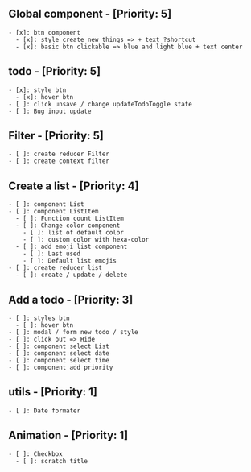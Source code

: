 ## Global component - [Priority: 5]
    - [x]: btn component
      - [x]: style create new things => + text ?shortcut
      - [x]: basic btn clickable => blue and light blue + text center

## todo - [Priority: 5]
    - [x]: style btn
      - [x]: hover btn
    - [ ]: click unsave / change updateTodoToggle state
    - [ ]: Bug input update

## Filter - [Priority: 5]
    - [ ]: create reducer Filter
    - [ ]: create context filter
  
## Create a list - [Priority: 4]
    - [ ]: component List
    - [ ]: component ListItem
      - [ ]: Function count ListItem
      - [ ]: Change color component
        - [ ]: list of default color
        - [ ]: custom color with hexa-color
      - [ ]: add emoji list component
        - [ ]: Last used
        - [ ]: Default list emojis
    - [ ]: create reducer list
      - [ ]: create / update / delete

## Add a todo - [Priority: 3]
    - [ ]: styles btn 
      - [ ]: hover btn 
    - [ ]: modal / form new todo / style
    - [ ]: click out => Hide
    - [ ]: component select List
    - [ ]: component select date
    - [ ]: component select time
    - [ ]: component add priority

## utils - [Priority: 1]
    - [ ]: Date formater

## Animation - [Priority: 1]
    - [ ]: Checkbox
      - [ ]: scratch title